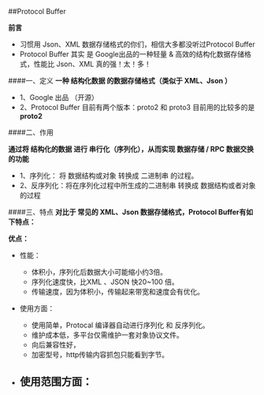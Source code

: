 ##Protocol Buffer

**前言**
- 习惯用 Json、XML 数据存储格式的你们，相信大多都没听过Protocol Buffer
- Protocol Buffer 其实 是 Google出品的一种轻量 & 高效的结构化数据存储格式，性能比 Json、XML 真的强！太！多！


####一、定义
**一种 结构化数据 的数据存储格式（类似于 XML、Json ）**
- 1、Google 出品 （开源）
- 2、Protocol Buffer 目前有两个版本：proto2 和 proto3
目前用的比较多的是 **proto2**

####二、作用

**通过将 结构化的数据 进行 串行化（序列化），从而实现 数据存储 / RPC 数据交换的功能**
- 1、序列化： 将 数据结构或对象 转换成 二进制串 的过程。
- 2、反序列化：将在序列化过程中所生成的二进制串 转换成 数据结构或者对象 的过程

####三、特点
**对比于 常见的  XML、Json 数据存储格式，Protocol Buffer有如下特点：**


**优点：**
- 性能：
    - 体积小，序列化后数据大小可能缩小约3倍。
    - 序列化速度快，比XML 、JSON 快20~100 倍。
    - 传输速度，因为体积小，传输起来带宽和速度会有优化。
    
- 使用方面：
    - 使用简单，Protocal 编译器自动进行序列化 和 反序列化。
    - 维护成本低，多平台仅需维护一套对象协议文件。
    - 向后兼容性好，
    - 加密型号，http传输内容抓包只能看到字节。
- 使用范围方面：
    -
